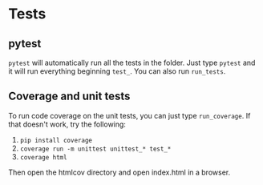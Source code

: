# Tests

## pytest

`pytest` will automatically run all the tests in the folder. Just type `pytest` and it will run everything beginning `test_`. You can also run `run_tests`.

## Coverage and unit tests

To run code coverage on the unit tests, you can just type `run_coverage`. If that doesn't work,
try the following:

1. `pip install coverage`
2. `coverage run -m unittest unittest_* test_*`
3. `coverage html`

Then open the htmlcov directory and open index.html in a browser.
